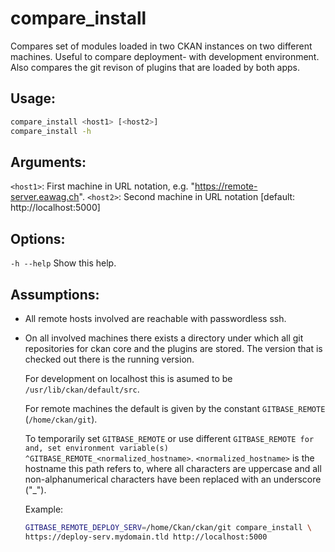 # compare_install

Compares set of modules loaded in two CKAN instances on two different machines.
Useful to compare deployment- with development environment. Also compares the
git revison of plugins that are loaded by both apps.

## Usage:

```bash
compare_install <host1> [<host2>]
compare_install -h
```

## Arguments:

`<host1>`:   First machine in URL notation, e.g. "https://remote-server.eawag.ch".
`<host2>`:   Second machine in URL notation [default: http://localhost:5000]

## Options:

`-h --help`    Show this help.
    
## Assumptions:
	
+ All remote hosts involved are reachable with passwordless ssh.

+ On all involved machines there exists a directory under which all git
  repositories for ckan core and the plugins are stored.
  The version that is checked out there is the running version.

  For development on localhost this is asumed to be `/usr/lib/ckan/default/src`.

  For remote machines the default is given by the constant
  `GITBASE_REMOTE` (`/home/ckan/git`).

  To temporarily set `GITBASE_REMOTE` or use different `GITBASE_REMOTE for
  `<host1>` and `<host2>`, set environment variable(s)
  ^GITBASE_REMOTE_<normalized_hostname>`. `<normalized_hostname>` is the hostname
  this path refers to, where all characters are uppercase and all
  non-alphanumerical characters have been replaced with an underscore ("_").

  Example:
  ```bash
  GITBASE_REMOTE_DEPLOY_SERV=/home/Ckan/ckan/git compare_install \
  https://deploy-serv.mydomain.tld http://localhost:5000
  ```
